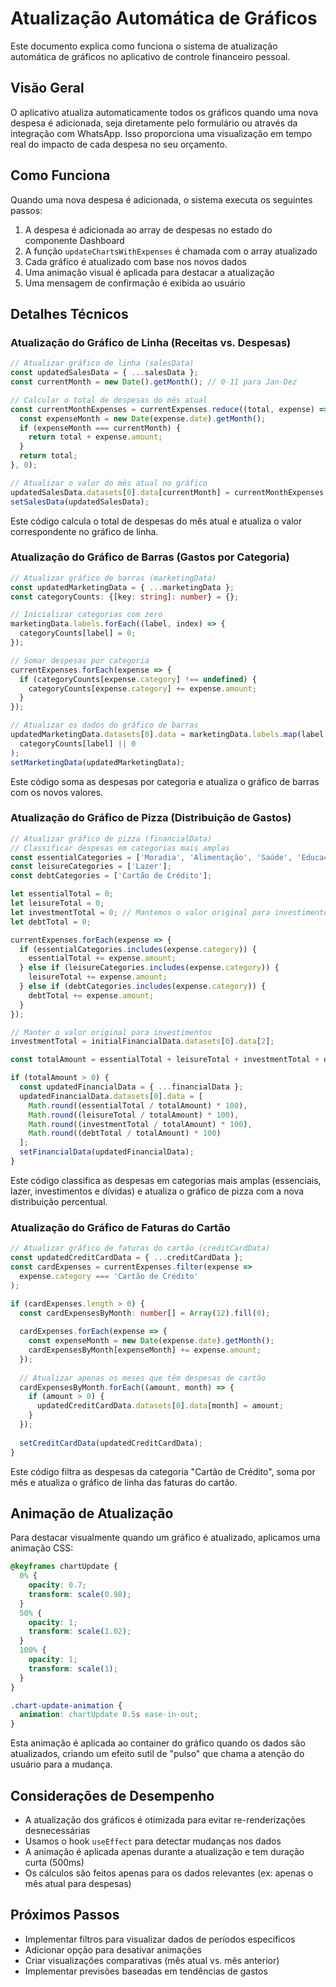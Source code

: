 # Atualização Automática de Gráficos

Este documento explica como funciona o sistema de atualização automática de gráficos no aplicativo de controle financeiro pessoal.

## Visão Geral

O aplicativo atualiza automaticamente todos os gráficos quando uma nova despesa é adicionada, seja diretamente pelo formulário ou através da integração com WhatsApp. Isso proporciona uma visualização em tempo real do impacto de cada despesa no seu orçamento.

## Como Funciona

Quando uma nova despesa é adicionada, o sistema executa os seguintes passos:

1. A despesa é adicionada ao array de despesas no estado do componente Dashboard
2. A função `updateChartsWithExpenses` é chamada com o array atualizado
3. Cada gráfico é atualizado com base nos novos dados
4. Uma animação visual é aplicada para destacar a atualização
5. Uma mensagem de confirmação é exibida ao usuário

## Detalhes Técnicos

### Atualização do Gráfico de Linha (Receitas vs. Despesas)

```typescript
// Atualizar gráfico de linha (salesData)
const updatedSalesData = { ...salesData };
const currentMonth = new Date().getMonth(); // 0-11 para Jan-Dez

// Calcular o total de despesas do mês atual
const currentMonthExpenses = currentExpenses.reduce((total, expense) => {
  const expenseMonth = new Date(expense.date).getMonth();
  if (expenseMonth === currentMonth) {
    return total + expense.amount;
  }
  return total;
}, 0);

// Atualizar o valor do mês atual no gráfico
updatedSalesData.datasets[0].data[currentMonth] = currentMonthExpenses;
setSalesData(updatedSalesData);
```

Este código calcula o total de despesas do mês atual e atualiza o valor correspondente no gráfico de linha.

### Atualização do Gráfico de Barras (Gastos por Categoria)

```typescript
// Atualizar gráfico de barras (marketingData)
const updatedMarketingData = { ...marketingData };
const categoryCounts: {[key: string]: number} = {};

// Inicializar categorias com zero
marketingData.labels.forEach((label, index) => {
  categoryCounts[label] = 0;
});

// Somar despesas por categoria
currentExpenses.forEach(expense => {
  if (categoryCounts[expense.category] !== undefined) {
    categoryCounts[expense.category] += expense.amount;
  }
});

// Atualizar os dados do gráfico de barras
updatedMarketingData.datasets[0].data = marketingData.labels.map(label => 
  categoryCounts[label] || 0
);
setMarketingData(updatedMarketingData);
```

Este código soma as despesas por categoria e atualiza o gráfico de barras com os novos valores.

### Atualização do Gráfico de Pizza (Distribuição de Gastos)

```typescript
// Atualizar gráfico de pizza (financialData)
// Classificar despesas em categorias mais amplas
const essentialCategories = ['Moradia', 'Alimentação', 'Saúde', 'Educação'];
const leisureCategories = ['Lazer'];
const debtCategories = ['Cartão de Crédito'];

let essentialTotal = 0;
let leisureTotal = 0;
let investmentTotal = 0; // Mantemos o valor original para investimentos
let debtTotal = 0;

currentExpenses.forEach(expense => {
  if (essentialCategories.includes(expense.category)) {
    essentialTotal += expense.amount;
  } else if (leisureCategories.includes(expense.category)) {
    leisureTotal += expense.amount;
  } else if (debtCategories.includes(expense.category)) {
    debtTotal += expense.amount;
  }
});

// Manter o valor original para investimentos
investmentTotal = initialFinancialData.datasets[0].data[2];

const totalAmount = essentialTotal + leisureTotal + investmentTotal + debtTotal;

if (totalAmount > 0) {
  const updatedFinancialData = { ...financialData };
  updatedFinancialData.datasets[0].data = [
    Math.round((essentialTotal / totalAmount) * 100),
    Math.round((leisureTotal / totalAmount) * 100),
    Math.round((investmentTotal / totalAmount) * 100),
    Math.round((debtTotal / totalAmount) * 100)
  ];
  setFinancialData(updatedFinancialData);
}
```

Este código classifica as despesas em categorias mais amplas (essenciais, lazer, investimentos e dívidas) e atualiza o gráfico de pizza com a nova distribuição percentual.

### Atualização do Gráfico de Faturas do Cartão

```typescript
// Atualizar gráfico de faturas do cartão (creditCardData)
const updatedCreditCardData = { ...creditCardData };
const cardExpenses = currentExpenses.filter(expense => 
  expense.category === 'Cartão de Crédito'
);

if (cardExpenses.length > 0) {
  const cardExpensesByMonth: number[] = Array(12).fill(0);
  
  cardExpenses.forEach(expense => {
    const expenseMonth = new Date(expense.date).getMonth();
    cardExpensesByMonth[expenseMonth] += expense.amount;
  });
  
  // Atualizar apenas os meses que têm despesas de cartão
  cardExpensesByMonth.forEach((amount, month) => {
    if (amount > 0) {
      updatedCreditCardData.datasets[0].data[month] = amount;
    }
  });
  
  setCreditCardData(updatedCreditCardData);
}
```

Este código filtra as despesas da categoria "Cartão de Crédito", soma por mês e atualiza o gráfico de linha das faturas do cartão.

## Animação de Atualização

Para destacar visualmente quando um gráfico é atualizado, aplicamos uma animação CSS:

```css
@keyframes chartUpdate {
  0% {
    opacity: 0.7;
    transform: scale(0.98);
  }
  50% {
    opacity: 1;
    transform: scale(1.02);
  }
  100% {
    opacity: 1;
    transform: scale(1);
  }
}

.chart-update-animation {
  animation: chartUpdate 0.5s ease-in-out;
}
```

Esta animação é aplicada ao container do gráfico quando os dados são atualizados, criando um efeito sutil de "pulso" que chama a atenção do usuário para a mudança.

## Considerações de Desempenho

- A atualização dos gráficos é otimizada para evitar re-renderizações desnecessárias
- Usamos o hook `useEffect` para detectar mudanças nos dados
- A animação é aplicada apenas durante a atualização e tem duração curta (500ms)
- Os cálculos são feitos apenas para os dados relevantes (ex: apenas o mês atual para despesas)

## Próximos Passos

- Implementar filtros para visualizar dados de períodos específicos
- Adicionar opção para desativar animações
- Criar visualizações comparativas (mês atual vs. mês anterior)
- Implementar previsões baseadas em tendências de gastos 
